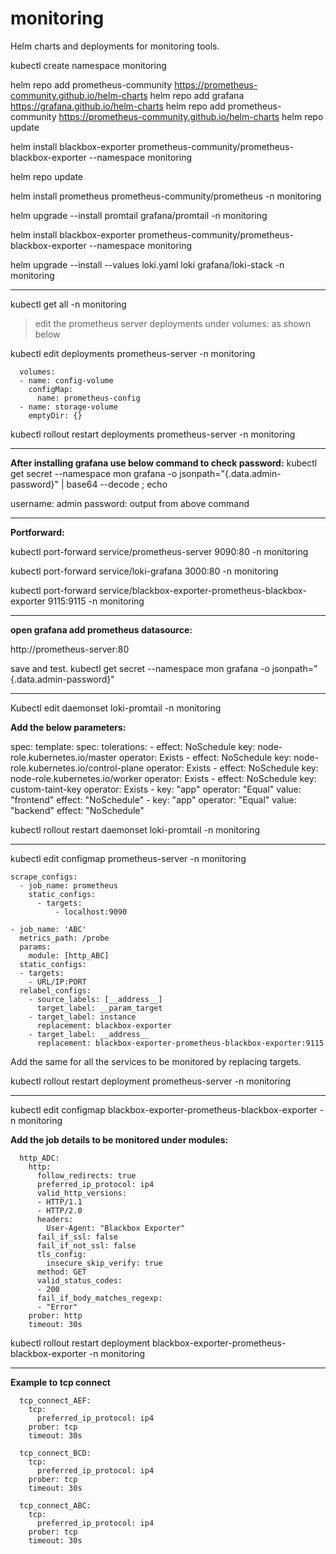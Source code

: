 # monitoring
Helm charts and deployments for monitoring tools.

kubectl create namespace monitoring

helm repo add prometheus-community https://prometheus-community.github.io/helm-charts
helm repo add grafana https://grafana.github.io/helm-charts
helm repo add prometheus-community https://prometheus-community.github.io/helm-charts
helm repo update

helm install blackbox-exporter prometheus-community/prometheus-blackbox-exporter --namespace monitoring

helm repo update

helm install prometheus prometheus-community/prometheus -n monitoring

helm upgrade --install promtail grafana/promtail -n monitoring

helm install blackbox-exporter prometheus-community/prometheus-blackbox-exporter --namespace monitoring

helm upgrade --install --values loki.yaml loki grafana/loki-stack -n monitoring

-----------------------------------------------------------
kubectl get all -n monitoring

> edit the prometheus server deployments under volumes: as shown below

kubectl edit deployments prometheus-server -n monitoring

      volumes:
      - name: config-volume
        configMap:
          name: prometheus-config
      - name: storage-volume
        emptyDir: {}
		
kubectl rollout restart deployments prometheus-server -n monitoring

----------------------------------------------------------------------------------------
**After installing grafana use below command to check password:**
kubectl get secret --namespace mon grafana -o jsonpath="{.data.admin-password}" | base64 --decode ; echo

username: admin
password: output from above command

-----------------------------------------------------------------------------------
**Portforward:**

kubectl port-forward service/prometheus-server 9090:80 -n monitoring

kubectl port-forward service/loki-grafana 3000:80 -n monitoring

kubectl port-forward service/blackbox-exporter-prometheus-blackbox-exporter 9115:9115 -n monitoring

--------------------------------------------------------------------------------------

**open grafana add prometheus datasource:**

http://prometheus-server:80

save and test.
kubectl get secret --namespace mon grafana -o jsonpath="{.data.admin-password}"

--------------------------------------------------------------------------------------------------------

Kubectl edit daemonset loki-promtail -n monitoring

**Add the below parameters:**

spec:
  template:
    spec:
      tolerations:
      - effect: NoSchedule
        key: node-role.kubernetes.io/master
        operator: Exists
      - effect: NoSchedule
        key: node-role.kubernetes.io/control-plane
        operator: Exists
      - effect: NoSchedule
        key: node-role.kubernetes.io/worker
        operator: Exists
      - effect: NoSchedule
        key: custom-taint-key
        operator: Exists
      - key: "app"
        operator: "Equal"
        value: "frontend"
        effect: "NoSchedule"
      - key: "app"
        operator: "Equal"
        value: "backend"
        effect: "NoSchedule"


kubectl rollout restart daemonset loki-promtail -n monitoring

------------------------------------------------------------------------------------------------

kubectl edit configmap prometheus-server -n monitoring

    scrape_configs:
      - job_name: prometheus
        static_configs:
          - targets:
              - localhost:9090

    - job_name: 'ABC'
      metrics_path: /probe
      params:
        module: [http_ABC]
      static_configs:
      - targets:
        - URL/IP:PORT
      relabel_configs:
        - source_labels: [__address__]
          target_label: __param_target
        - target_label: instance
          replacement: blackbox-exporter
        - target_label: __address__
          replacement: blackbox-exporter-prometheus-blackbox-exporter:9115


Add the same for all the services to be monitored by replacing targets.


kubectl rollout restart deployment prometheus-server -n monitoring

-----------------------------------------------------------------------------------------------------------

kubectl edit configmap blackbox-exporter-prometheus-blackbox-exporter -n monitoring

**Add the job details to be monitored under modules:**

      http_ADC:
        http:
          follow_redirects: true
          preferred_ip_protocol: ip4
          valid_http_versions:
          - HTTP/1.1
          - HTTP/2.0
          headers:
            User-Agent: "Blackbox Exporter"
          fail_if_ssl: false
          fail_if_not_ssl: false
          tls_config:
            insecure_skip_verify: true
          method: GET
          valid_status_codes:
          - 200
          fail_if_body_matches_regexp:
          - "Error"
        prober: http
        timeout: 30s


kubectl rollout restart deployment blackbox-exporter-prometheus-blackbox-exporter -n monitoring

---------------------------------------------------------------------------------------------------------------
**Example to tcp connect**

      tcp_connect_AEF:
        tcp:
          preferred_ip_protocol: ip4
        prober: tcp
        timeout: 30s

      tcp_connect_BCD:
        tcp:
          preferred_ip_protocol: ip4
        prober: tcp
        timeout: 30s

      tcp_connect_ABC:
        tcp:
          preferred_ip_protocol: ip4
        prober: tcp
        timeout: 30s

